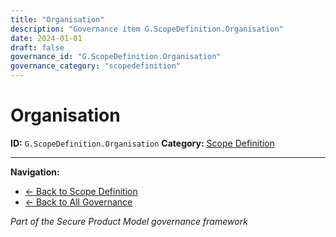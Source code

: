 ```yaml
---
title: "Organisation"
description: "Governance item G.ScopeDefinition.Organisation"
date: 2024-01-01
draft: false
governance_id: "G.ScopeDefinition.Organisation"
governance_category: "scopedefinition"
---
```


# Organisation

**ID:** `G.ScopeDefinition.Organisation`
**Category:** [Scope Definition](../)


---

**Navigation:**
- [← Back to Scope Definition](../)
- [← Back to All Governance](/governance/)

*Part of the Secure Product Model governance framework*
